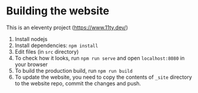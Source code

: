 # Building the website
This is an eleventy project (https://www.11ty.dev/)

1. Install nodejs
2. Install dependencies: ``npm install``
3. Edit files (in ``src`` directory)
4. To check how it looks, run ``npm run serve`` and open ``localhost:8080`` in your browser
5. To build the production build, run ``npm run build``
6. To update the website, you need to copy the contents of ``_site`` directory to the website repo, commit the changes and push.